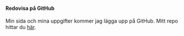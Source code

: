 #### Redovisa på GitHub

Min sida och mina uppgifter kommer jag lägga upp på GitHub. Mitt repo hittar du [här](https://github.com/fridalindgren91/ramverk1).
